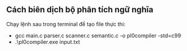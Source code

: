 
## Cách biên dịch bộ phân tích ngữ nghĩa

Chạy lệnh sau trong terminal để tạo file thực thi:
- gcc main.c parser.c scanner.c semantic.c -o pl0compiler -std=c99
- .\pl0compiler.exe input.txt


